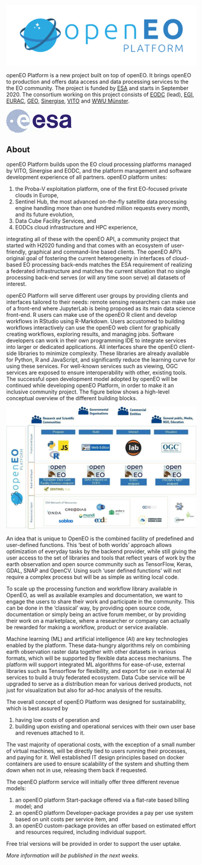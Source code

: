 ![openEO Platform](./platform.png)

openEO Platform is a new project built on top of openEO.
It brings openEO to production and offers data access and data processing services to the the EO community.
The project is funded by [ESA](https://esa.int) and starts in September 2020. The consortium working on this project consists of [EODC](https://eodc.eu/) (lead), [EGI](https://www.egi.eu/), [EURAC](http://www.eurac.edu/), [GEO](http://www.earthobservations.org/index.php), [Sinergise](https://www.sinergise.com/), [VITO](https://vito.be/en) and [WWU Münster](https://ifgi.de).

![ESA logo](./esa.gif)

## About

openEO Platform builds upon the EO cloud processing platforms managed by VITO, Sinergise and EODC, and the platform management and software development experience of all partners. openEO platform unites:

1. the Proba-V exploitation platform, one of the first EO-focused private clouds in Europe,
2. Sentinel Hub, the most advanced on-the-fly satellite data processing engine handling more than one hundred million requests every month, and its future evolution,
3. Data Cube Facility Services, and 
4. EODCs cloud infrastructure and HPC experience,

integrating all of these with the openEO API, a community project that started with H2020 funding and that comes with an ecosystem of user-friendly, graphical and command-line based clients. The openEO API’s original goal of fostering the current heterogeneity in interfaces of cloud-based EO processing back-ends matches the ESA requirement of realizing a federated infrastructure and matches the current situation that no single processing back-end serves (or will any time soon serve) all datasets of interest.

openEO Platform will serve different user groups by providing clients and interfaces tailored to their needs: remote sensing researchers can make use of a front-end where JupyterLab is being proposed as its main data science front-end. R users can make use of the openEO R client and develop workflows in RStudio using R-Markdown. Users accustomed to building workflows interactively can use the openEO web client for graphically creating workflows, exploring results, and managing jobs. Software developers can work in their own programming IDE to integrate services into larger or dedicated applications. All interfaces share the openEO client-side libraries to minimize complexity. These libraries are already available for Python, R and JavaScript, and significantly reduce the learning curve for using these services. For well-known services such as viewing, OGC services are exposed to ensure interoperability with other, existing tools. The successful open development model adopted by openEO will be continued while developing openEO Platform, in order to make it an inclusive community project. The figure below shows a high-level conceptual overview of the different building blocks.

![High level overview openEO platform.](./overview.jpg)

An idea that is unique to OpenEO is the combined facility of predefined and user-defined functions. This ‘best of both worlds’ approach allows optimization of everyday tasks by the backend provider, while still giving the user access to the set of libraries and tools that reflect years of work by the earth observation and open source community such as TensorFlow, Keras, GDAL, SNAP and OpenCV. Using such ‘user defined functions’ will not require a complex process but will be as simple as writing local code.

To scale up the processing function and workflow library available in OpenEO, as well as available examples and documentation, we want to engage the users to share their work and participate in the community. This can be done in the ‘classical’ way, by providing open source code, documentation or simply being an active forum member, or by providing their work on a marketplace, where a researcher or company can actually be rewarded for making a workflow, product or service available.

Machine learning (ML) and artificial intelligence (AI) are key technologies enabled by the platform. These data-hungry algorithms rely on combining earth observation raster data together with other datasets in various formats, which will be supported by flexible data access mechanisms. The platform will support integrated ML algorithms for ease-of-use, external libraries such as Tensorflow for flexibility, and export for use in external AI services to build a truly federated ecosystem. Data Cube service will be upgraded to serve as a distribution mean for various derived products, not just for visualization but also for ad-hoc analysis of the results.

The overall concept of openEO Platform was designed for sustainability, which is best assured by

1. having low costs of operation and
2. building upon existing and operational services with their own user base and revenues attached to it. 

The vast majority of operational costs, with the exception of a small number of virtual machines, will be directly tied to users running their processes, and paying for it. Well established IT design principles based on docker containers are used to ensure scalability of the system and shutting them down when not in use, releasing them back if requested.

The openEO platform service will initially offer three different revenue models:

1. an openEO platform Start-package offered via a flat-rate based billing model; and 
2. an openEO platform Developer-package provides a pay per use system based on unit costs per service item, and
3. an openEO custom-package provides an offer based on estimated effort and resources required, including individual support.

Free trial versions will be provided in order to support the user uptake.

*More information will be published in the next weeks.*


